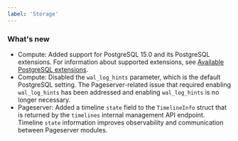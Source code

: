 ```yaml
---
label: 'Storage'
---
```


### What's new

- Compute: Added support for PostgreSQL 15.0 and its PostgreSQL extensions.
For information about supported extensions, see [Available PostgreSQL extensions](https://neon.tech/docs/reference/compatibility/#available-postgresql-extensions).
- Compute: Disabled the `wal_log_hints` parameter, which is the default PostgreSQL setting. The Pageserver-related issue that required enabling `wal_log_hints`  has been addressed and enabling `wal_log_hints` is no longer necessary.
- Pageserver: Added a timeline `state` field to the `TimelineInfo` struct that is returned by the `timelines` internal management API endpoint. Timeline `state` information improves observability and communication between Pageserver modules.
